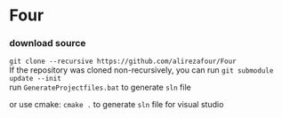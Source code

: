 # Four  
  
### download source  
`git clone --recursive https://github.com/alirezafour/Four`  
If the repository was cloned non-recursively, you can run `git submodule update --init`  
run `GenerateProjectfiles.bat` to generate `sln` file  

or use cmake: `cmake .` to generate `sln` file for visual studio
